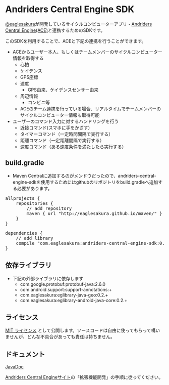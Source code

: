 # Andriders Central Engine SDK

[@eaglesakura](https://twitter.com/eaglesakura)が開発しているサイクルコンピューターアプリ・[Andriders Central Engine(ACE)](https://play.google.com/store/apps/details?id=com.eaglesakura.andriders)と連携するためのSDKです。

このSDKを利用することで、ACEと下記の連携を行うことができます。

* ACEからユーザー本人、もしくはチームメンバーのサイクルコンピューター情報を取得する
	* 心拍
	* ケイデンス
	* GPS座標
	* 速度
		* GPS由来、ケイデンスセンサー由来
	* 周辺情報
		* コンビニ等
	* ACEのチーム連携を行っている場合、リアルタイムでチームメンバーのサイクルコンピューター情報も取得可能
* ユーザーのコマンド入力に対するハンドリングを行う
	* 近接コマンド(スマホに手をかざす）
	* タイマーコマンド（一定時間間隔で実行する）
	* 距離コマンド（一定距離間隔で実行する）
	* 速度コマンド（ある速度条件を満たしたら実行する）

## build.gradle

* Maven Centralに追加するのがメンドウだったので、andriders-central-engine-sdkを使用するためにはgithubのリポジトリをbuild.gradleへ追加する必要があります。
<pre>
allprojects {
    repositories {
        // add repository
        maven { url "http://eaglesakura.github.io/maven/" }
    }
}
</pre>
<pre>
dependencies {
    // add library
    compile "com.eaglesakura:andriders-central-engine-sdk:0.4.+"
}
</pre>

## 依存ライブラリ

* 下記の外部ライブラリに依存します
	 * com.google.protobuf:protobuf-java:2.6.0
	 * com.android.support:support-annotations:+
	 * com.eaglesakura:eglibrary-java-geo:0.2.+
	 * com.eaglesakura:eglibrary-android-java-core:0.2.+

## ライセンス

[MIT ライセンス](LICENSE-MIT.txt)	として公開します。ソースコードは自由に使ってもらって構いませんが、どんな不具合があっても責任は持ちません。

## ドキュメント

[JavaDoc](http://eaglesakura.github.io/maven/doc/andriders-central-engine-sdk/javadoc/)

[Andriders Central Engineサイト](https://sites.google.com/site/andriderscentralengine/home)の「拡張機能開発」の手順に従ってください。
